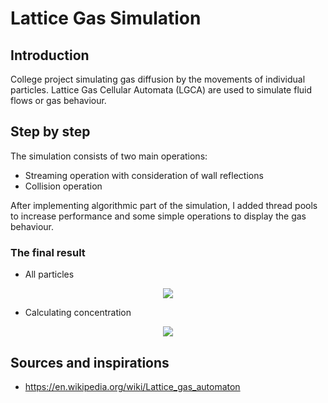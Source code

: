 # Lattice Gas Simulation
## Introduction
College project simulating gas diffusion by the movements of individual particles.
Lattice Gas Cellular Automata (LGCA) are used to simulate fluid flows or gas behaviour.

## Step by step
The simulation consists of two main operations:
* Streaming operation with consideration of wall reflections
* Collision operation

After implementing algorithmic part of the simulation, I added thread pools to increase performance and some simple operations to display the gas behaviour. 

### The final result
* All particles
<p align="center">
    <img src="./output/gas_simulation_gif.gif">
</p>

* Calculating concentration
<p align="center">
    <img src="./output/gas_sim_w_concentration_gif.gif">
</p>

## Sources and inspirations
* https://en.wikipedia.org/wiki/Lattice_gas_automaton
